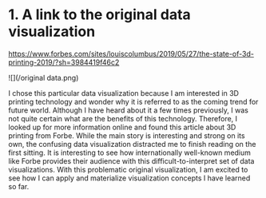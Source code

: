 # 1. A link to the original data visualization

https://www.forbes.com/sites/louiscolumbus/2019/05/27/the-state-of-3d-printing-2019/?sh=3984419f46c2

![](/original data.png)

I chose this particular data visualization because I am interested in 3D printing technology and wonder why it is referred to as the coming trend for future world. Although I have heard about it a few times previously, I was not quite certain what are the benefits of this technology. Therefore, I looked up for more information online and found this article about 3D printing from Forbe. While the main story is interesting and strong on its own, the confusing data visualization distracted me to finish reading on the first sitting. It is interesting to see how internationally well-known medium like Forbe provides their audience with this difficult-to-interpret set of data visualizations. With this problematic original visualization, I am excited to see how I can apply and materialize visualization concepts I have learned so far. 
